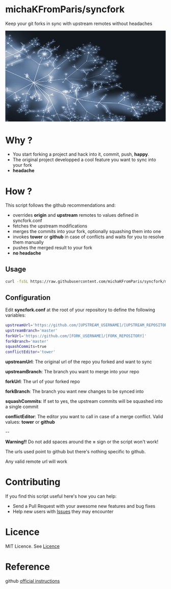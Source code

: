 # michaKFromParis/syncfork

Keep your git forks in sync with upstream remotes without headaches 

![](www/img/syncfork.jpg)

# Why ?

- You start forking a project and hack into it, commit, push, **happy**.
- The original project developped a cool feature you want to sync into your fork
- **headache**


# How ?

This script follows the github recommendations and:

- overrides **origin** and **upstream** remotes to values defined in syncfork.conf
- fetches the upstream modifications
- merges the commits into your fork, optionally squashing them into one
- invokes **tower** or **github** in case of conflicts and waits for you to resolve them manually
- pushes the merged result to your fork
- **no headache**


## Usage

``` bash
curl -fsSL https://raw.githubusercontent.com/michaKFromParis/syncfork/master/syncfork | bash -e
```

## Configuration

Edit **syncfork.conf** at the root of your repository to define the following variables:

``` bash
upstreamUrl='https://github.com/[UPSTREAM_USERNAME]/[UPSTREAM_REPOSITORY]'
upstreamBranch='master'
forkUrl='https://github.com/[FORK_USERNAME]/[FORK_REPOSITORY]'
forkBranch='master'
squashCommits=true
conflictEditor='tower'
```
**upstreamUrl**: The original url of the repo you forked and want to sync

**upstreamBranch**: The branch you want to merge into your repo

**forkUrl**: The url of your forked repo

**forkBranch**: The branch you want new changes to be synced into

**squashCommits**: If set to yes, the upstream commits will be squashed into a single commit

**conflictEditor**: The editor you want to call in case of a merge conflict. Valid values: **tower** or **github**

--

**Warning!!** Do not add spaces around the **=** sign or the script won't work!

The urls used point to github but there's nothing specific to github.

Any valid remote url will work

# Contributing

If you find this script useful here's how you can help:

- Send a Pull Request with your awesome new features and bug fixes
- Help new users with [Issues](https://github.com/michaKFromParis/syncfork/issues) they may encounter

# Licence

MIT Licence. See [Licence](LICENCE)

# Reference

github [official instructions](https://help.github.com/articles/syncing-a-fork/)
